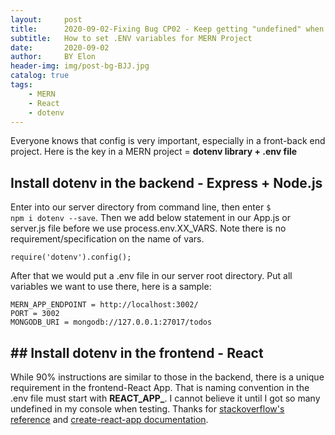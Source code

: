```yaml
---
layout:     post
title:      2020-09-02-Fixing Bug CP02 - Keep getting "undefined" when using process.env.XX_VARS in React App
subtitle:   How to set .ENV variables for MERN Project
date:       2020-09-02
author:     BY Elon
header-img: img/post-bg-BJJ.jpg
catalog: true
tags:
    - MERN
    - React
    - dotenv
---
```

Everyone knows that config is very important, especially in a front-back end project. Here is the key in a MERN project = **dotenv library + .env file**

## Install dotenv in the backend - Express + Node.js
Enter into our server directory from command line, then enter <code>$ npm i dotenv --save</code>. Then we add below statement in our App.js or server.js file before we use process.env.XX_VARS. Note there is no requirement/specification on the name of vars.

	require('dotenv').config();

After that we would put a .env file in our server root directory. Put all variables we want to use there, here is a sample:
	
	MERN_APP_ENDPOINT = http://localhost:3002/
	PORT = 3002
	MONGODB_URI = mongodb://127.0.0.1:27017/todos

## ## Install dotenv in the frontend - React
While 90% instructions are similar to those in the backend, there is a unique requirement in the frontend-React App. That is naming convention in the .env file must start with **REACT_APP_**. I cannot believe it until I got so many undefined in my console when testing. Thanks for [stackoverflow's reference](https://stackoverflow.com/questions/49579028/adding-an-env-file-to-react-project) and [create-react-app documentation](https://create-react-app.dev/docs/adding-custom-environment-variables/).